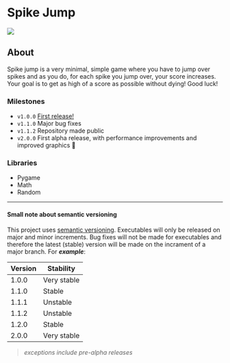 
<h1>Spike Jump</h1>
<p align="left">
    <kbd><img src="https://img.shields.io/github/v/release/JoshuaDRose/spike-jump?color=olive&display_name=tag"/></kbd>
</p>
<h2>About</h2>
Spike jump is a very minimal, simple game where you have to jump over spikes and as you do, for each spike you jump over, your score increases. Your goal is to get as high of a score as possible without dying! Good luck!

### Milestones
 - `v1.0.0` [First release!](https://github.com/JoshuaDRose/spike-jump/releases)
 - `v1.1.0` Major bug fixes
 - `v1.1.2` Repository made public
 - `v2.0.0` First alpha release, with performance improvements and improved graphics 🥳

<!-- 13 August
 - `9:29am` fixed a few things including the death screen. Still a bit puzzled about the hanging particles though. Also need to fix the explosion particle collision math as it seems to be off by a few pixels. -->
### Libraries 
<ul>
    <li>Pygame</li>
    <li>Math</li>
    <li>Random</li>
</ul>

<hr>

#### Small note about semantic versioning
This project uses <a href="https://semver.org/">semantic versioning</a>. Executables will only be released on major and minor increments. Bug fixes will not be made for executables and therefore the latest (stable) version will be made on the incrament of a major branch. For <b><i>example</i></b>:

| Version | Stability   |
|---------|-------------|
|  1.0.0  | Very stable |
|  1.1.0  |    Stable   |
|  1.1.1  |   Unstable  |
|  1.1.2  |   Unstable  |
|  1.2.0  |    Stable   |
|  2.0.0  | Very stable |

> _exceptions include pre-alpha releases_
